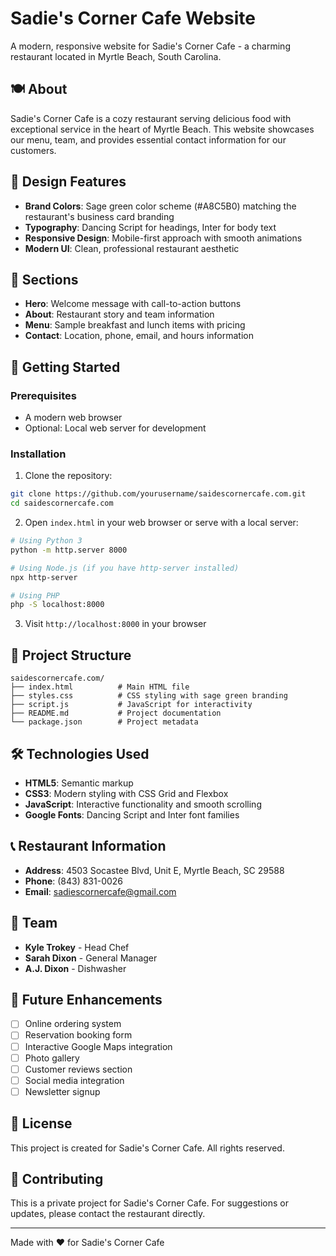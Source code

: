 # Sadie's Corner Cafe Website

A modern, responsive website for Sadie's Corner Cafe - a charming restaurant located in Myrtle Beach, South Carolina.

## 🍽️ About

Sadie's Corner Cafe is a cozy restaurant serving delicious food with exceptional service in the heart of Myrtle Beach. This website showcases our menu, team, and provides essential contact information for our customers.

## 🎨 Design Features

- **Brand Colors**: Sage green color scheme (#A8C5B0) matching the restaurant's business card branding
- **Typography**: Dancing Script for headings, Inter for body text
- **Responsive Design**: Mobile-first approach with smooth animations
- **Modern UI**: Clean, professional restaurant aesthetic

## 📱 Sections

- **Hero**: Welcome message with call-to-action buttons
- **About**: Restaurant story and team information
- **Menu**: Sample breakfast and lunch items with pricing
- **Contact**: Location, phone, email, and hours information

## 🚀 Getting Started

### Prerequisites

- A modern web browser
- Optional: Local web server for development

### Installation

1. Clone the repository:
```bash
git clone https://github.com/yourusername/saidescornercafe.com.git
cd saidescornercafe.com
```

2. Open `index.html` in your web browser or serve with a local server:
```bash
# Using Python 3
python -m http.server 8000

# Using Node.js (if you have http-server installed)
npx http-server

# Using PHP
php -S localhost:8000
```

3. Visit `http://localhost:8000` in your browser

## 📁 Project Structure

```
saidescornercafe.com/
├── index.html          # Main HTML file
├── styles.css          # CSS styling with sage green branding
├── script.js           # JavaScript for interactivity
├── README.md           # Project documentation
└── package.json        # Project metadata
```

## 🛠️ Technologies Used

- **HTML5**: Semantic markup
- **CSS3**: Modern styling with CSS Grid and Flexbox
- **JavaScript**: Interactive functionality and smooth scrolling
- **Google Fonts**: Dancing Script and Inter font families

## 📞 Restaurant Information

- **Address**: 4503 Socastee Blvd, Unit E, Myrtle Beach, SC 29588
- **Phone**: (843) 831-0026
- **Email**: sadiescornercafe@gmail.com

## 👥 Team

- **Kyle Trokey** - Head Chef
- **Sarah Dixon** - General Manager
- **A.J. Dixon** - Dishwasher

## 🎯 Future Enhancements

- [ ] Online ordering system
- [ ] Reservation booking form
- [ ] Interactive Google Maps integration
- [ ] Photo gallery
- [ ] Customer reviews section
- [ ] Social media integration
- [ ] Newsletter signup

## 📄 License

This project is created for Sadie's Corner Cafe. All rights reserved.

## 🤝 Contributing

This is a private project for Sadie's Corner Cafe. For suggestions or updates, please contact the restaurant directly.

---

Made with ❤️ for Sadie's Corner Cafe
